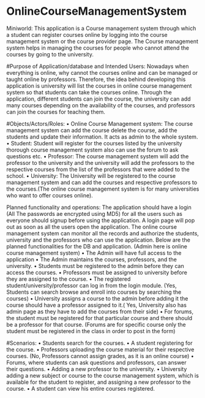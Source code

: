 # OnlineCourseManagementSystem
Miniworld: This application is a Course management system through which a student can register courses online by logging into the course management system or the course provider page. The Course management system helps in managing the courses for people who cannot attend the courses by going to the university.

#Purpose of Application/database and Intended Users:
Nowadays when everything is online, why cannot the courses online and can be managed or taught online by professors. Therefore, the idea behind developing this application is university will list the courses in online course management system so that students can take the courses online. Through the application, different students can join the course, the university can add many courses depending on the availability of the courses, and professors can join the courses for teaching them.

#Objects/Actors/Roles:
•	Online Course Management system: The course management system can add the course delete the course, add the students and update their information. It acts as admin to the whole system.
•	Student: Student will register for the courses listed by the university thorough course management system also can use the forum to ask questions etc.
•	Professor: The course management system will add the professor to the university and the university will add the professors to the respective courses from the list of the professors that were added to the school.
•	University: The University will be registered to the course management system and can add the courses and respective professors to the courses.(The online course management system is for many universities who want to offer courses online).


Planned functionality and operations:
The application should have a login (All The passwords ae encrypted using MD5) for all the users such as everyone should signup before using the application. A login page will pop out as soon as all the users open the application. The online course management system can monitor all the records and authorize the students, university and the professors who can use the application. Below are the planned functionalities for the DB and application. (Admin here is online course management system)
•	The Admin will have full access to the application
•	The Admin maintains the courses, professors, and the university.
•	Students must be registered to the admin before they can access the courses.
•	Professors must be assigned to university before they are assigned to the course.
•	The registered student/university/professor can log in from the login module.
(Yes, Students can search browse and enroll into courses by searching the courses)
•	University assigns a course to the admin before adding it the course should have a professor assigned to it.( Yes, University also has admin page as they have to add the courses from their side)
•	For forums, the student must be registered for that particular course and there should be a professor for that course. (Forums are for specific course only the student must be registered in the class in order to post in the form)

#Scenarios:
•	Students search for the courses.
•	A student registering for the course.
•	Professors uploading the course material for their respective courses.
(No, Professors cannot assign grades, as it is an online course)
•	Forums, where students can ask questions and professors, can answer their questions.
•	Adding a new professor to the university.
•	University adding a new subject or course to the course management system, which is available for the student to register, and assigning a new professor to the course.
•	A student can view his entire courses registered.
